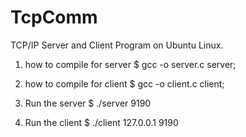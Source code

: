 # TcpComm
TCP/IP Server and Client Program on Ubuntu Linux.

1. how to compile for server
  $ gcc -o server.c server;
  
2. how to compile for client
  $ gcc -o client.c client;
  
3. Run the server 
  $ ./server 9190
  
4. Run the client
  $ ./client 127.0.0.1 9190
